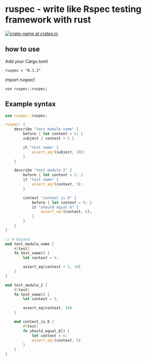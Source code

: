 # ruspec - write like Rspec testing framework with rust

[![crate-name at crates.io](https://img.shields.io/crates/v/ruspec.svg)](https://crates.io/crates/ruspec)

## how to use

Add your Cargo.toml

```
ruspec = "0.1.3"
```

import ruspec!

```
use ruspec::ruspec;
```

## Example syntax

```rust
use ruspec::ruspec;

ruspec! {
    describe "test module name" {
        before { let context = 5; }
        subject { context + 5 }

        it "test name" {
            assert_eq!(subject, 10);
        }
    }

    describe "test module 2" {
        before { let context = 5; }
        it "test name" {
            assert_eq!(context, 5);
        }

        context "context is 6" {
            before { let context = 6; }
            it "should equal 6" {
                assert_eq!(context, 6);
            }
        }
    }
}

// # Expand
mod test_module_name {
    #[test]
    fn test_name() {
        let context = 5;

        assert_eq(context + 5, 10)
    }
}

mod test_module_2 {
    #[test]
    fn test_name() {
        let context = 5;

        assert_eq(context, 10)
    }

    mod context_is_6 {
        #[test]
        fn should_equal_6() {
            let context = 6;
            assert_eq!(context, 6)
        }
    }
}
```
